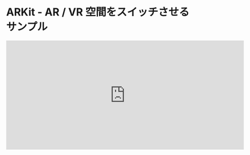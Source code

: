 # ARKit - AR / VR 空間をスイッチさせるサンプル

<iframe src="https://player.vimeo.com/video/246739368" width="640" height="295" frameborder="0" webkitallowfullscreen mozallowfullscreen allowfullscreen></iframe>